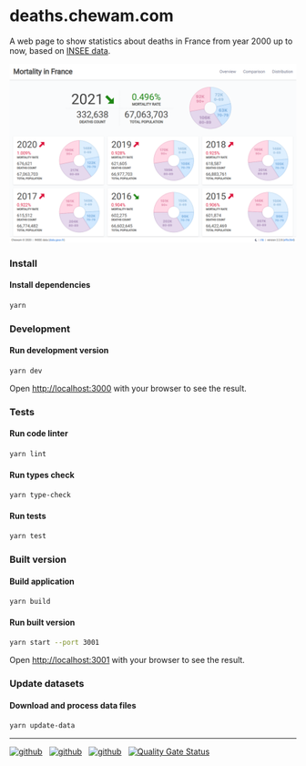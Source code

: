 # deaths.chewam.com

A web page to show statistics about deaths in France from year 2000 up to now, based on [INSEE data](https://www.data.gouv.fr/fr/datasets/fichier-des-personnes-decedees/).

![Preview](public/screenshot.png)

### Install
#### Install dependencies

```bash
yarn
```
### Development
#### Run development version

```bash
yarn dev
```

Open [http://localhost:3000](http://localhost:3000) with your browser to see the result.

### Tests
#### Run code linter

```bash
yarn lint
```

#### Run types check

```bash
yarn type-check
```

#### Run tests

```bash
yarn test
```

### Built version
#### Build application

```bash
yarn build
```

#### Run built version

```bash
yarn start --port 3001
```

Open [http://localhost:3001](http://localhost:3001) with your browser to see the result.

### Update datasets

#### Download and process data files

```bash
yarn update-data
```
---

[![github](https://github.com/chewam/deaths/workflows/Quality/badge.svg)](https://github.com/chewam/deaths/actions?query=workflow%3AQuality) &nbsp; [![github](https://github.com/chewam/deaths/workflows/Release/badge.svg)](https://github.com/chewam/deaths/actions?query=workflow%3ARelease) &nbsp; [![github](https://github.com/chewam/deaths/workflows/CodeQL/badge.svg)](https://github.com/chewam/deaths/actions?query=workflow%3ACodeQL) &nbsp; [![Quality Gate Status](https://sonarcloud.io/api/project_badges/measure?project=chewam_deaths&metric=alert_status)](https://sonarcloud.io/summary/new_code?id=chewam_deaths)
